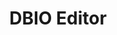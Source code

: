 ---
title: DBIO Editor
linkTitle: DBIO Editor
description: "DataBase 접근에 관한 표준적인 방법을 제공하는 Editor 이다."
url: /egovframe-development/implementation-tool/editor/dbio-editor
menu:
  depth:
    weight: 13
    parent: "editor"
    identifier: "dbio-editor"
---